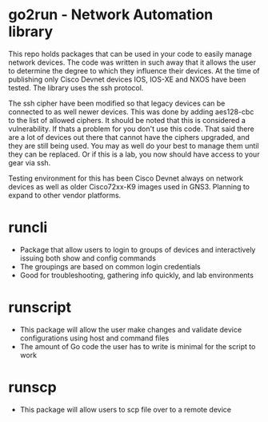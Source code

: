 # go2run - Network Automation library

This repo holds packages that can be used in your code to easily manage network devices. The code was written in such away that it allows the user to determine the degree to which they influence their devices. At the time of publishing only Cisco Devnet devices IOS, IOS-XE and NXOS have been tested. The library uses the ssh protocol.

The ssh cipher have been modified so that legacy devices can be connected to as well newer devices. This was done by adding aes128-cbc to the list of allowed ciphers. It should be noted that this is considered a vulnerability. If thats a problem for you don't use this code. That said there are a lot of devices out there that cannot have the ciphers upgraded, and they are still being used. You may as well do your best to manage them until they can be replaced. Or if this is a lab, you now should have access to your gear via ssh.

Testing environment for this has been Cisco Devnet always on network devices as well as older Cisco72xx-K9 images used in GNS3.
Planning to expand to other vendor platforms.


# runcli 
- Package that allow users to login to groups of devices and interactively issuing both show and config commands
- The groupings are based on common login credentials
- Good for troubleshooting, gathering info quickly, and lab environments

# runscript 
- This package will allow the user make changes and validate device configurations using host and command files
- The amount of Go code the user has to write is minimal for the script to work

# runscp
- This package will allow users to scp file over to a remote device


